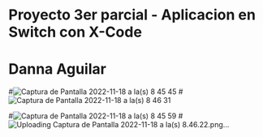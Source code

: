 # Proyecto 3er parcial - Aplicacion en Switch con X-Code
# Danna Aguilar 
#![Captura de Pantalla 2022-11-18 a la(s) 8 45 45](https://user-images.githubusercontent.com/69810489/202745547-abf2a50f-e95b-4bed-b04f-5c177bba2a27.png)
#![Captura de Pantalla 2022-11-18 a la(s) 8 46 31](https://user-images.githubusercontent.com/69810489/202745624-694d39e4-ace8-43ea-975e-b0f60775416a.png)

#![Captura de Pantalla 2022-11-18 a la(s) 8 45 59](https://user-images.githubusercontent.com/69810489/202745949-b7f8817f-787e-4c20-9737-ea33cc5fff21.png)
#![Uploading Captura de Pantalla 2022-11-18 a la(s) 8.46.22.png…]()

